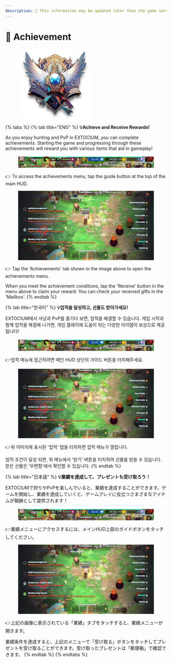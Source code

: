 ```yaml
---
description: 🛑 This information may be updated later than the game server data.
---
```


# 🥇 Achievement

<figure><img src="../.gitbook/assets/Achivement_Badge.png" alt=""><figcaption></figcaption></figure>

{% tabs %}
{% tab title="ENG" %}
**💡Achieve and Receive Rewards!**

As you enjoy hunting and PvP in EXTOCIUM, you can complete achievements. Starting the game and progressing through these achievements will reward you with various items that aid in gameplay!

<figure><img src="../.gitbook/assets/image (196).png" alt=""><figcaption></figcaption></figure>

👉 To access the achievements menu, tap the guide button at the top of the main HUD.

<figure><img src="../.gitbook/assets/image (195).png" alt=""><figcaption></figcaption></figure>

👉 Tap the 'Achievements' tab shown in the image above to open the achievements menu.

When you meet the achievement conditions, tap the 'Receive' button in the menu above to claim your reward. You can check your received gifts in the 'Mailbox'.
{% endtab %}

{% tab title="한국어" %}
**💡업적을 달성하고, 선물도 받아가세요!**

EXTOCIUM에서 사냥과 PvP를 즐기다 보면, 업적을 해결할 수 있습니다. 게임 시작과 함께 업적을 해결해 나가면, 게임 플레이에 도움이 되는 다양한 아이템이 보상으로 제공됩니다!

<figure><img src="../.gitbook/assets/image (196).png" alt=""><figcaption></figcaption></figure>

👉업적 메뉴에 접근하려면 메인 HUD 상단의 가이드 버튼을 터치해주세요.

<figure><img src="../.gitbook/assets/image (195).png" alt=""><figcaption></figcaption></figure>

👉위 이미지에 표시된 '업적' 탭을 터치하면 업적 메뉴가 열립니다.

업적 조건이 달성 되면, 위 메뉴에서 '받기' 버튼을 터치하여 선물을 받을 수 있습니다. 받은 선물은 '우편함'에서 확인할 수 있습니다.
{% endtab %}

{% tab title="日本語" %}
**💡業績を達成して、プレゼントも受け取ろう！**

EXTOCIUMで狩りやPvPを楽しんでいると、業績を達成することができます。ゲームを開始し、業績を達成していくと、ゲームプレイに役立つさまざまなアイテムが報酬として提供されます！

<figure><img src="../.gitbook/assets/image (196).png" alt=""><figcaption></figcaption></figure>

👉業績メニューにアクセスするには、メインHUD上部のガイドボタンをタッチしてください。

<figure><img src="../.gitbook/assets/image (195).png" alt=""><figcaption></figcaption></figure>

👉上記の画像に表示されている「業績」タブをタッチすると、業績メニューが開きます。

業績条件を達成すると、上記のメニューで「受け取る」ボタンをタッチしてプレゼントを受け取ることができます。受け取ったプレゼントは「郵便箱」で確認できます。
{% endtab %}
{% endtabs %}
